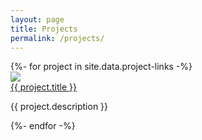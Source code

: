 ```yaml
---
layout: page
title: Projects
permalink: /projects/
---
```


<div>
    {%- for project in site.data.project-links -%}
        <div class="image-card">
            <div class="image-card-image">
                <img src="{{ project.img | relative_url }}">
            </div>
            <div class="image-card-text">
                <a class="image-card-title" href="{{ project.url | relative_url }}">{{ project.title }}</a>
                <p>{{ project.description }}</p>
            </div>
        </div>
    {%- endfor -%}
</div>